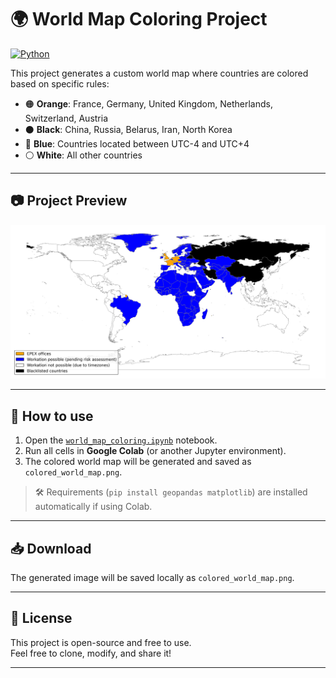 # 🌍 World Map Coloring Project

[![Python](https://img.shields.io/badge/Python-3.8+-blue.svg)](https://www.python.org/)

This project generates a custom world map where countries are colored based on specific rules:

- 🟠 **Orange**: France, Germany, United Kingdom, Netherlands, Switzerland, Austria
- ⚫ **Black**: China, Russia, Belarus, Iran, North Korea
- 🔵 **Blue**: Countries located between UTC-4 and UTC+4
- ⚪ **White**: All other countries

---

## 📷 Project Preview

![World Map Preview](colored_world_map.png)

---

## 🚀 How to use

1. Open the [`world_map_coloring.ipynb`](world_map_coloring.ipynb) notebook.
2. Run all cells in **Google Colab** (or another Jupyter environment).
3. The colored world map will be generated and saved as `colored_world_map.png`.

> 🛠️ Requirements (`pip install geopandas matplotlib`) are installed automatically if using Colab.

---

## 📥 Download

The generated image will be saved locally as `colored_world_map.png`.

---

## 📜 License

This project is open-source and free to use.  
Feel free to clone, modify, and share it!

---
